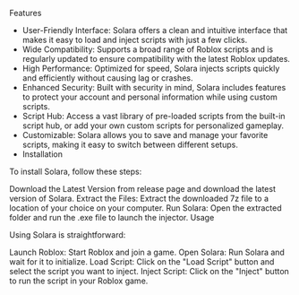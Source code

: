 Features

- User-Friendly Interface: Solara offers a clean and intuitive interface that makes it easy to load and inject scripts with just a few clicks.
- Wide Compatibility: Supports a broad range of Roblox scripts and is regularly updated to ensure compatibility with the latest Roblox updates.
- High Performance: Optimized for speed, Solara injects scripts quickly and efficiently without causing lag or crashes.
- Enhanced Security: Built with security in mind, Solara includes features to protect your account and personal information while using custom scripts.
- Script Hub: Access a vast library of pre-loaded scripts from the built-in script hub, or add your own custom scripts for personalized gameplay.
- Customizable: Solara allows you to save and manage your favorite scripts, making it easy to switch between different setups.
- Installation

To install Solara, follow these steps:

Download the Latest Version from release page and download the latest version of Solara.
Extract the Files: Extract the downloaded 7z file to a location of your choice on your computer.
Run Solara: Open the extracted folder and run the .exe file to launch the injector.
Usage

Using Solara is straightforward:

Launch Roblox: Start Roblox and join a game.
Open Solara: Run Solara and wait for it to initialize.
Load Script: Click on the "Load Script" button and select the script you want to inject.
Inject Script: Click on the "Inject" button to run the script in your Roblox game.

